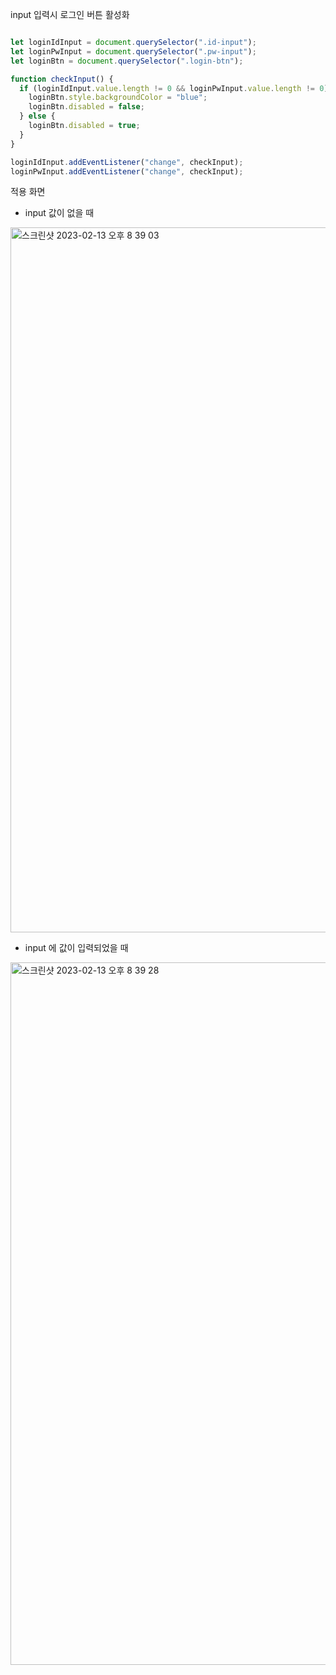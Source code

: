 input 입력시 로그인 버튼 활성화

```js

let loginIdInput = document.querySelector(".id-input");
let loginPwInput = document.querySelector(".pw-input");
let loginBtn = document.querySelector(".login-btn");

function checkInput() {
  if (loginIdInput.value.length != 0 && loginPwInput.value.length != 0) {
    loginBtn.style.backgroundColor = "blue";
    loginBtn.disabled = false;
  } else {
    loginBtn.disabled = true;
  }
}

loginIdInput.addEventListener("change", checkInput);
loginPwInput.addEventListener("change", checkInput);

```

적용 화면 
- input 값이 없을 때
<img width="1128" alt="스크린샷 2023-02-13 오후 8 39 03" src="https://user-images.githubusercontent.com/71865277/218448455-48a60b45-fa72-4dd0-891b-5497878c280e.png">

- input 에 값이 입력되었을 때
<img width="1124" alt="스크린샷 2023-02-13 오후 8 39 28" src="https://user-images.githubusercontent.com/71865277/218448576-09f39c96-f128-4dfe-8d59-d45551454778.png">

